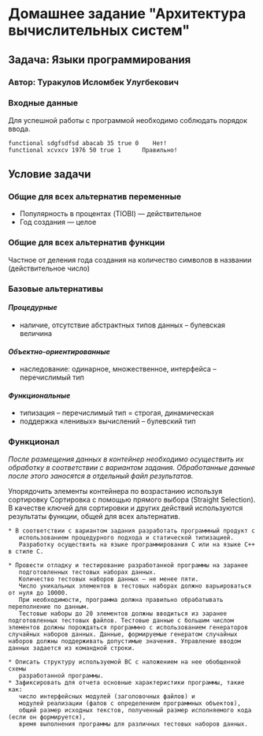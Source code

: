 # Домашнее задание "Архитектура вычислительных систем"
## Задача: Языки программирования
### Автор: Туракулов Исломбек Улугбекович

### Входные данные
Для успешной работы с программой необходимо соблюдать порядок ввода.
```
functional sdgfsdfsd abacab 35 true 0    Нет!
functional xcvxcv 1976 50 true 1      Правильно!
```

## Условие задачи
### Общие для всех альтернатив переменные
* Популярность в процентах (TIOBI) — действительное
* Год создания — целое
### Общие для всех альтернатив функции
Частное от деления года создания на количество символов в названии (действительное число)
### Базовые альтернативы
#### _Процедурные_

* наличие, отсутствие абстрактных типов данных – булевская величина

#### _Объектно-ориентированные_

* наследование: одинарное, множественное, интерфейса – перечислимый тип

#### _Функциональные_
* типизация – перечислимый тип = строгая, динамическая
* поддержка «ленивых» вычислений – булевский тип

### Функционал
_После размещения данных в контейнер необходимо осуществить их обработку
в соответствии с вариантом задания.
Обработанные данные после этого заносятся в отдельный файл результатов._

Упорядочить элементы контейнера по возрастанию используя сортировку
Сортировка с помощью прямого выбора (Straight Selection).
В качестве ключей для сортировки и других действий используются
результаты функции, общей для всех альтернатив.

``` 
* В соответствии с вариантом задания разработать программный продукт с
   использованием процедурного подхода и статической типизацией.
   Разработку осуществить на языке программирования C или на языке C++ в стиле C.

* Провести отладку и тестирование разработанной программы на заранее
   подготовленных тестовых наборах данных.
   Количество тестовых наборов данных – не менее пяти.
   Число уникальных элементов в тестовых наборах должно варьироваться от нуля до 10000.
   При необходимости, программа должна правильно обрабатывать переполнение по данным.
   Тестовые наборы до 20 элементов должны вводиться из заранее подготовленных тестовых файлов. Тестовые данные с большим числом элементов должны порождаться программно с использованием генераторов случайных наборов данных. Данные, формируемые генератом случайных наборов должны поддерживать допустимые значения. Управление вводом данных задается из командной строки.

* Описать структуру используемой ВС с наложением на нее обобщенной схемы
   разработанной программы.
* Зафиксировать для отчета основные характеристики программы, такие как:
   число интерфейсных модулей (заголовочных файлов) и
   модулей реализации (фалов с определением программных объектов),
   общий размер исходных текстов, полученный размер исполняемого кода (если он формируется),
   время выполнения программы для различных тестовых наборов данных.
   ```
